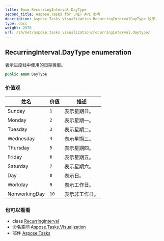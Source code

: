 ```yaml
---
title: Enum RecurringInterval.DayType
second_title: Aspose.Tasks for .NET API 参考
description: Aspose.Tasks.Visualization.RecurringIntervalDayType 枚举. 表示进度线中使用的日期类型
type: docs
weight: 2970
url: /zh/net/aspose.tasks.visualization/recurringinterval.daytype/
---
```

## RecurringInterval.DayType enumeration

表示进度线中使用的日期类型。

```csharp
public enum DayType
```

### 价值观

| 姓名 | 价值 | 描述 |
| --- | --- | --- |
| Sunday | `1` | 表示星期日。 |
| Monday | `2` | 表示星期一。 |
| Tuesday | `3` | 表示星期二。 |
| Wednesday | `4` | 表示星期三。 |
| Thursday | `5` | 表示星期四。 |
| Friday | `6` | 表示星期五。 |
| Saturday | `7` | 表示星期六。 |
| Day | `8` | 表示日。 |
| Workday | `9` | 表示工作日。 |
| NonworkingDay | `10` | 表示非工作日。 |

### 也可以看看

* class [RecurringInterval](../recurringinterval/)
* 命名空间 [Aspose.Tasks.Visualization](../../aspose.tasks.visualization/)
* 部件 [Aspose.Tasks](../../)


